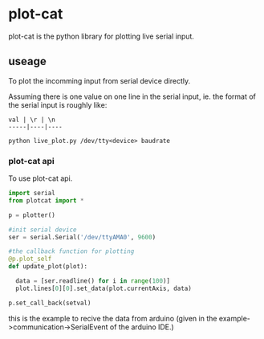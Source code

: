 # plot-cat
plot-cat is the python library for plotting live serial input.


## useage

To plot the incomming input from serial device directly.

Assuming there is one value on one line in the serial input, ie. the format of the serial input is roughly like:

    val | \r | \n 
    -----|----|----

    python live_plot.py /dev/tty<device> baudrate

### plot-cat api


To use plot-cat api.

```python 
import serial
from plotcat import *

p = plotter()

#init serial device
ser = serial.Serial('/dev/ttyAMA0', 9600)

#the callback function for plotting
@p.plot_self
def update_plot(plot):

  data = [ser.readline() for i in range(100)]
  plot.lines[0][0].set_data(plot.currentAxis, data)

p.set_call_back(setval)

```

this is the example to recive the data from arduino (given in the example->communication->SerialEvent of the arduino IDE.)

